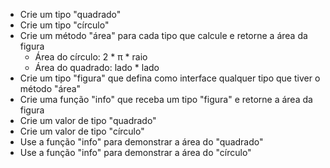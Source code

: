 - Crie um tipo "quadrado"
- Crie um tipo "círculo"
- Crie um método "área" para cada tipo que calcule e retorne a área da figura
    - Área do círculo: 2 * π * raio
    - Área do quadrado: lado * lado
- Crie um tipo "figura" que defina como interface qualquer tipo que tiver o método "área"
- Crie uma função "info" que receba um tipo "figura" e retorne a área da figura
- Crie um valor de tipo "quadrado"
- Crie um valor de tipo "círculo"
- Use a função "info" para demonstrar a área do "quadrado"
- Use a função "info" para demonstrar a área do "círculo"